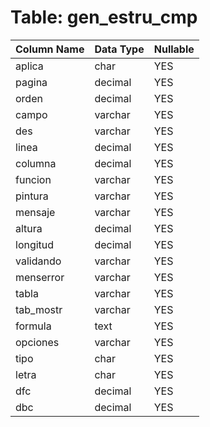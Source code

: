 # Table: gen_estru_cmp

| Column Name | Data Type | Nullable |
|-------------|-----------|----------|
| aplica | char | YES |
| pagina | decimal | YES |
| orden | decimal | YES |
| campo | varchar | YES |
| des | varchar | YES |
| linea | decimal | YES |
| columna | decimal | YES |
| funcion | varchar | YES |
| pintura | varchar | YES |
| mensaje | varchar | YES |
| altura | decimal | YES |
| longitud | decimal | YES |
| validando | varchar | YES |
| menserror | varchar | YES |
| tabla | varchar | YES |
| tab_mostr | varchar | YES |
| formula | text | YES |
| opciones | varchar | YES |
| tipo | char | YES |
| letra | char | YES |
| dfc | decimal | YES |
| dbc | decimal | YES |
